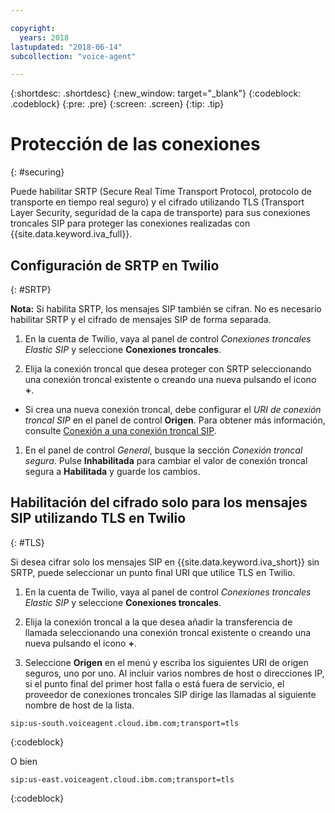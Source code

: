 ```yaml
---

copyright:
  years: 2018
lastupdated: "2018-06-14"
subcollection: "voice-agent"

---
```


{:shortdesc: .shortdesc}
{:new_window: target="_blank"}
{:codeblock: .codeblock}
{:pre: .pre}
{:screen: .screen}
{:tip: .tip}


# Protección de las conexiones
{: #securing}

Puede habilitar SRTP (Secure Real Time Transport Protocol, protocolo de transporte en tiempo real seguro) y el cifrado utilizando TLS (Transport Layer Security, seguridad de la capa de transporte) para sus conexiones troncales SIP para proteger las conexiones realizadas con {{site.data.keyword.iva_full}}.

## Configuración de SRTP en Twilio
{: #SRTP}

**Nota:** Si habilita SRTP, los mensajes SIP también se cifran. No es necesario habilitar SRTP y el cifrado de mensajes SIP de forma separada.

1. En la cuenta de Twilio, vaya al panel de control _Conexiones troncales Elastic SIP_ y seleccione **Conexiones troncales**.

1. Elija la conexión troncal que desea proteger con SRTP seleccionando una conexión troncal existente o creando una nueva pulsando el icono **+**.

  * Si crea una nueva conexión troncal, debe configurar el _URI de conexión troncal SIP_ en el panel de control **Origen**.  Para obtener más información, consulte [Conexión a una conexión troncal SIP](/docs/services/voice-agent?topic=voice-agent-connect).

1. En el panel de control _General_, busque la sección _Conexión troncal segura_. Pulse **Inhabilitada** para cambiar el valor de conexión troncal segura a **Habilitada** y guarde los cambios.

## Habilitación del cifrado solo para los mensajes SIP utilizando TLS en Twilio
{: #TLS}

Si desea cifrar solo los mensajes SIP en {{site.data.keyword.iva_short}} sin SRTP, puede seleccionar un punto final URI que utilice TLS en Twilio.

1. En la cuenta de Twilio, vaya al panel de control _Conexiones troncales Elastic SIP_ y seleccione **Conexiones troncales**.

1. Elija la conexión troncal a la que desea añadir la transferencia de llamada seleccionando una conexión troncal existente o creando una nueva pulsando el icono **+**.

1. Seleccione **Origen** en el menú y escriba los siguientes URI de origen seguros, uno por uno. Al incluir varios nombres de host o direcciones IP, si el punto final del primer host falla o está fuera de servicio, el proveedor de conexiones troncales SIP dirige las llamadas al siguiente nombre de host de la lista.

```
sip:us-south.voiceagent.cloud.ibm.com;transport=tls
```
{:codeblock}

O bien

```
sip:us-east.voiceagent.cloud.ibm.com;transport=tls
```
{:codeblock}
